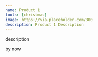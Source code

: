 ```yaml
---
name: Product 1
tools: [christmas]
image: https://via.placeholder.com/300
description: Product 1 Description
---
```


description

by now
